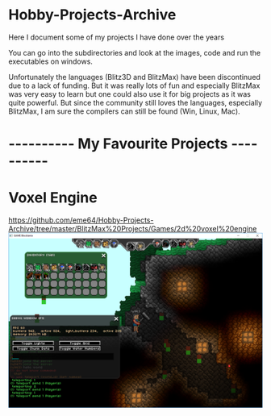 # Hobby-Projects-Archive
Here I document some of my projects I have done over the years

You can go into the subdirectories and look at the images, code and run the executables on windows.

Unfortunately the languages (Blitz3D and BlitzMax) have been discontinued due to a lack of funding. But it was really lots of fun and especially BlitzMax was very easy to learn but one could also use it for big projects as it was quite powerful.
But since the community still loves the languages, especially BlitzMax, I am sure the compilers can still be found (Win, Linux, Mac).

# ----------  My Favourite Projects  ----------

# Voxel Engine
https://github.com/eme64/Hobby-Projects-Archive/tree/master/BlitzMax%20Projects/Games/2d%20voxel%20engine
![alt tag](https://github.com/eme64/Hobby-Projects-Archive/raw/master/BlitzMax%20Projects/Games/2d%20voxel%20engine/img5.png?raw=true "voxel")
